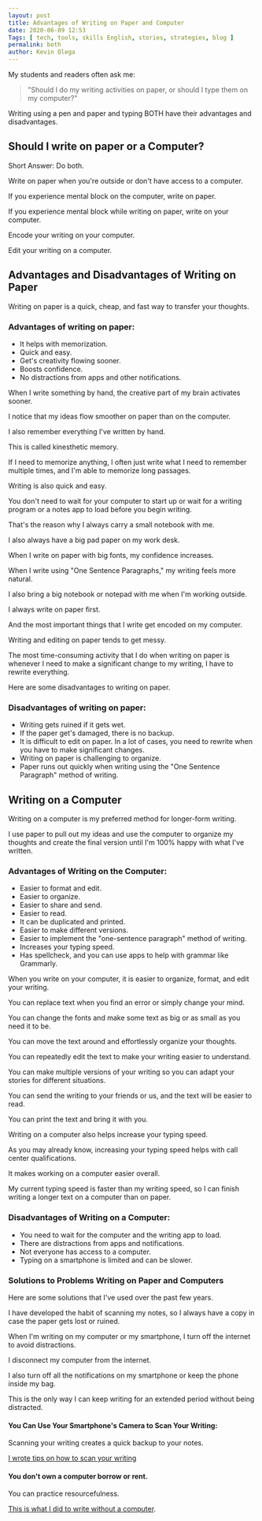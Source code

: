 ```yaml
--- 
layout: post 
title: Advantages of Writing on Paper and Computer
date: 2020-06-09 12:53
Tags: [ tech, tools, skills English, stories, strategies, blog ]
permalink: both
author: Kevin Olega 
--- 
```


My students and readers often ask me:

> "Should I do my writing activities on paper, or should I type them on my computer?"

Writing using a pen and paper and typing BOTH have their advantages and disadvantages.

## Should I write on paper or a Computer?

Short Answer: Do both.

Write on paper when you're outside or don't have access to a computer.

If you experience mental block on the computer, write on paper.

If you experience mental block while writing on paper, write on your computer.

Encode your writing on your computer.

Edit your writing on a computer.

## Advantages and Disadvantages of Writing on Paper

Writing on paper is a quick, cheap, and fast way to transfer your thoughts.

### Advantages of writing on paper:

- It helps with memorization.
- Quick and easy.
- Get's creativity flowing sooner.
- Boosts confidence.
- No distractions from apps and other notifications.

When I write something by hand, the creative part of my brain activates sooner.

I notice that my ideas flow smoother on paper than on the computer.

I also remember everything I've written by hand.

This is called kinesthetic memory.

If I need to memorize anything, I often just write what I need to remember multiple times, and I'm able to memorize long passages.

Writing is also quick and easy.

You don't need to wait for your computer to start up or wait for a writing program or a notes app to load before you begin writing.

That's the reason why I always carry a small notebook with me.

I also always have a big pad paper on my work desk.

When I write on paper with big fonts, my confidence increases.

When I write using "One Sentence Paragraphs," my writing feels more natural.

I also bring a big notebook or notepad with me when I'm working outside.

I always write on paper first.

And the most important things that I write get encoded on my computer.

Writing and editing on paper tends to get messy.

The most time-consuming activity that I do when writing on paper is whenever I need to make a significant change to my writing, I have to rewrite everything.

Here are some disadvantages to writing on paper.

### Disadvantages of writing on paper:

- Writing gets ruined if it gets wet.
- If the paper get's damaged, there is no backup.
- It is difficult to edit on paper. In a lot of cases, you need to rewrite when you have to make significant changes.
- Writing on paper is challenging to organize. 
- Paper runs out quickly when writing using the "One Sentence Paragraph" method of writing.

## Writing on a Computer

Writing on a computer is my preferred method for longer-form writing.

I use paper to pull out my ideas and use the computer to organize my thoughts and create the final version until I'm 100% happy with what I've written.

### Advantages of Writing on the Computer:

- Easier to format and edit.
- Easier to organize.
- Easier to share and send.
- Easier to read.
- It can be duplicated and printed.
- Easier to make different versions.
- Easier to implement the "one-sentence paragraph" method of writing.
- Increases your typing speed.
- Has spellcheck, and you can use apps to help with grammar like Grammarly.

When you write on your computer, it is easier to organize, format, and edit your writing.

You can replace text when you find an error or simply change your mind.

You can change the fonts and make some text as big or as small as you need it to be.

You can move the text around and effortlessly organize your thoughts.

You can repeatedly edit the text to make your writing easier to understand.

You can make multiple versions of your writing so you can adapt your stories for different situations.

You can send the writing to your friends or us, and the text will be easier to read.

You can print the text and bring it with you.

Writing on a computer also helps increase your typing speed.

As you may already know, increasing your typing speed helps with call center qualifications. 

It makes working on a computer easier overall.

My current typing speed is faster than my writing speed, so I can finish writing a longer text on a computer than on paper.

### Disadvantages of Writing on a Computer:

- You need to wait for the computer and the writing app to load.
- There are distractions from apps and notifications.
- Not everyone has access to a computer.
- Typing on a smartphone is limited and can be slower.

### Solutions to Problems Writing on Paper and Computers

Here are some solutions that I've used over the past few years.

I have developed the habit of scanning my notes, so I always have a copy in case the paper gets lost or ruined.

When I'm writing on my computer or my smartphone, I turn off the internet to avoid distractions.

I disconnect my computer from the internet.

I also turn off all the notifications on my smartphone or keep the phone inside my bag.

This is the only way I can keep writing for an extended period without being distracted.

#### You Can Use Your Smartphone's Camera to Scan Your Writing:

Scanning your writing creates a quick backup to your notes.

[I wrote tips on how to scan your writing](https://callcentertrainingtips.com/scan)

#### You don't own a computer borrow or rent.

You can practice resourcefulness.

[This is what I did to write without a computer](https://callcentertrainingtips.com/nocomputer).
